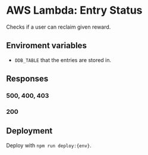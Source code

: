 # AWS Lambda: Entry Status

Checks if a user can reclaim given reward.

## Enviroment variables

* `DDB_TABLE` that the entries are stored in.

## Responses

### 500, 400, 403

### 200

## Deployment
Deploy with `npm run deploy:{env}`.
